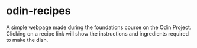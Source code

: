# odin-recipes

A simple webpage made during the foundations course on the Odin Project. Clicking on a recipe link will show the instructions and ingredients required to make the dish.
